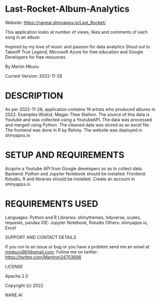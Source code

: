 # Last-Rocket-Album-Analytics

Website: https://naneai.shinyapps.io/Last_Rocket/

This application looks at number of views, likes and comments of each song in an album

Inspired by my love of music and passion for data analytics
Shout out to Takeoff True Legend, Microsoft Azure for free education and Google Developers for free resources

By Martin Mburu

Current Version: 2022-11-28

# DESCRIPTION

As per 2022-11-28, application contains 19 artists who produced albums in 2022. Examples Wizkid, Megan Thee Stallion.
The source of this data is Youtube and was collected using a YoutubeAPI. The data was processed and merged using Python.
The cleaned data was stored as an excel file. The frontend was done in R by Rshiny. The website was deployed in shinyapss.io

# SETUP AND REQUIREMENTS

Acquire a Youtube API from Google developers so as to collect data.
Backend: Python and Jupyter Notebook should be installed.
Frontend: Rstudio, R and libraries should be installed. Create an account in shinyapps.io

# REQUIREMENTS USED

Languages: Python and R
Libraries: shinythemes, tidyverse, scales, requests, pandas
IDE: Jupyter Notebook, Rstudio
Others: shinyapps.io, Excel

SUPPORT AND CONTACT DETAILS

If you run to an issue or bug or you have a problem send me an email at mmburu961@gmail.com.
Follow me on twitter: https://twitter.com/Martinm24703698

LICENSE

Apache 2.0

Copyright (c) 2022

NANE.AI
